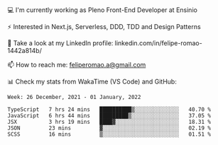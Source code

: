 💻 I'm currently working as Pleno Front-End Developer at Ensinio

⚡ Interested in Next.js, Serverless, DDD, TDD and Design Patterns

👥 Take a look at my LinkedIn profile: linkedin.com/in/felipe-romao-1442a814b/

📫 How to reach me: feliperomao.a@gmail.com

📊 Check my stats from WakaTime (VS Code) and GitHub:

<!--START_SECTION:waka-->
```text
Week: 26 December, 2021 - 01 January, 2022

TypeScript   7 hrs 24 mins   ██████████▒░░░░░░░░░░░░░░   40.70 % 
JavaScript   6 hrs 44 mins   █████████▒░░░░░░░░░░░░░░░   37.05 % 
JSX          3 hrs 19 mins   ████▓░░░░░░░░░░░░░░░░░░░░   18.31 % 
JSON         23 mins         ▓░░░░░░░░░░░░░░░░░░░░░░░░   02.19 % 
SCSS         16 mins         ▒░░░░░░░░░░░░░░░░░░░░░░░░   01.51 % 
```
<!--END_SECTION:waka-->
